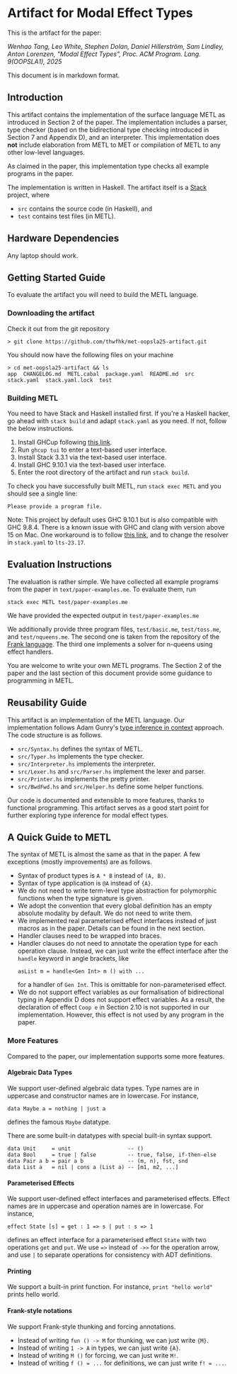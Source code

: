 # Artifact for Modal Effect Types

This is the artifact for the paper:

*Wenhao Tang, Leo White, Stephen Dolan, Daniel Hillerström, Sam Lindley, Anton Lorenzen,
"Modal Effect Types", Proc. ACM Program. Lang. 9(OOPSLA1), 2025*

This document is in markdown format.


## Introduction

This artifact contains the implementation of the surface language METL
as introduced in Section 2 of the paper. The implementation includes a
parser, type checker (based on the bidirectional type checking
introduced in Section 7 and Appendix D), and an interpreter. This
implementation does **not** include elaboration from METL to MET or
compilation of METL to any other low-level languages.

As claimed in the paper, this implementation type checks all example
programs in the paper.

The implementation is written in Haskell. The artifact itself is a
[Stack](https://docs.haskellstack.org/en/stable/) project, where
* `src` contains the source code (in Haskell), and
* `test` contains test files (in METL).

## Hardware Dependencies

Any laptop should work.

## Getting Started Guide

To evaluate the artifact you will need to build the METL language.

### Downloading the artifact

Check it out from the git repository
```
> git clone https://github.com/thwfhk/met-oopsla25-artifact.git
```

You should now have the following files on your machine
```
> cd met-oopsla25-artifact && ls
app  CHANGELOG.md  METL.cabal  package.yaml  README.md  src  stack.yaml  stack.yaml.lock  test
```

### Building METL

You need to have Stack and Haskell installed first. If you're a
Haskell hacker, go ahead with `stack build` and adapt `stack.yaml`
as you need. If not, follow the below instructions.
1. Install GHCup following [this link](https://www.haskell.org/ghcup/).
2. Run `ghcup tui` to enter a text-based user interface.
3. Install Stack 3.3.1 via the text-based user interface.
4. Install GHC 9.10.1 via the text-based user interface.
5. Enter the root directory of the artifact and run `stack build`.

To check you have successfully built METL, run `stack exec METL` and
you should see a single line:
```
Please provide a program file.
```

Note: This project by default uses GHC 9.10.1 but is also compatible
with GHC 9.8.4. There is a known issue with GHC and clang with version
above 15 on Mac. One workaround is to follow [this
link](https://github.com/haskell/ghcup-hs/issues/1173), and to change
the resolver in `stack.yaml` to `lts-23.17`.

## Evaluation Instructions

The evaluation is rather simple. We have collected all example
programs from the paper in `text/paper-examples.me`. To evaluate them,
run
```
stack exec METL test/paper-examples.me
```
We have provided the expected output in `test/paper-examples.me`

We additionally provide three program files, `test/basic.me`,
`test/toss.me`, and `test/nqueens.me`. The second one is taken from
the repository of the [Frank language](https://github.com/frank-lang/frank). The third one implements a
solver for n-queens using effect handlers.

You are welcome to write your own METL programs. The Section 2 of the
paper and the last section of this document provide some guidance to
programming in METL.


## Reusability Guide

This artifact is an implementation of the METL language. Our
implementation follows Adam Gunry's [type inference in
context](https://github.com/adamgundry/type-inference) approach.
The code structure is as follows.
* `src/Syntax.hs` defines the syntax of METL.
* `src/Typer.hs` implements the type checker.
* `src/Interpreter.hs` implements the interpreter.
* `src/Lexer.hs` and `src/Parser.hs` implement the lexer and parser.
* `src/Printer.hs` implements the pretty printer.
* `src/BwdFwd.hs` and `src/Helper.hs` define some helper functions.

Our code is documented and extensible to more features, thanks to
functional programming. This artifact serves as a good start point for
further exploring type inference for modal effect types.


## A Quick Guide to METL

The syntax of METL is almost the same as that in the paper. A few
exceptions (mostly improvements) are as follows.

- Syntax of product types is `A * B` instead of `(A, B)`.
- Syntax of type application is `@A` instead of `{A}`.
- We do not need to write term-level type abstraction for polymorphic
  functions when the type signature is given.
- We adopt the convention that every global definition has an empty
  absolute modality by default. We do not need to write them.
- We implemented real parameterised effect interfaces instead of just
  macros as in the paper. Details can be found in the next section.
- Handler clauses need to be wrapped into braces.
- Handler clauses do not need to annotate the operation type for each
  operation clause. Instead, we can just write the effect interface
  after the `handle` keyword in angle brackets, like
  ```
  asList m = handle<Gen Int> m () with ...
  ```
  for a handler of `Gen Int`. This is omittable for non-parameterised
  effect.
- We do not support effect variables as our formalisation of
  bidirectional typing in Appendix D does not support effect
  variables. As a result, the declaration of effect `Coop e` in
  Section 2.10 is not supported in our implementation. However, this
  effect is not used by any program in the paper.


### More Features

Compared to the paper, our implementation supports some more features.

#### Algebraic Data Types

We support user-defined algebraic data types. Type names are in
uppercase and constructor names are in lowercase. For instance,
```
data Maybe a = nothing | just a
```
defines the famous `Maybe` datatype.

There are some built-in datatypes with special built-in syntax
support.

```
data Unit     = unit                  -- ()
data Bool     = true | false          -- true, false, if-then-else
data Pair a b = pair a b              -- (m, n), fst, snd
data List a   = nil | cons a (List a) -- [m1, m2, ...]
```

#### Parameterised Effects

We support user-defined effect interfaces and parameterised effects.
Effect names are in uppercase and operation names are in lowercase.
For instance,
```
effect State [s] = get : 1 => s | put : s => 1
```
defines an effect interface for a parameterised effect `State` with
two operations `get` and `put`. We use `=>` instead of `->>` for the
operation arrow, and use `|` to separate operations for consistency
with ADT definitions.

#### Printing

We support a built-in print function. For instance, `print "hello
world"` prints hello world.

#### Frank-style notations

We support Frank-style thunking and forcing annotations.
- Instead of writing `fun () -> M` for thunking, we can just write `{M}`.
- Instead of writing `1 -> A` in types, we can just write `{A}`.
- Instead of writing `M ()` for forcing, we can just write `M!`. 
- Instead of writing `f () = ...` for definitions, we can just write `f! = ...`.